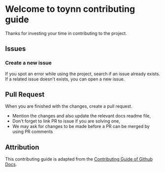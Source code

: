 # Welcome to toynn contributing guide

Thanks for investing your time in contributing to the project.

## Issues

### Create a new issue

If you spot an error while using the project, search if an issue already exists. If a related issue doesn't exists, you can open a new issue.

## Pull Request

When you are finished with the changes, create a pull request.

-   Mention the changes and also update the relevant docs readme file,
-   Don't forget to link PR to issue if you are solving one,
-   We may ask for changes to be made before a PR can be merged by using PR comments

## Attribution

This contributing guide is adapted from the [Contributing Guide of Github Docs](https://github.com/github/docs/blob/main/CONTRIBUTING.md).
